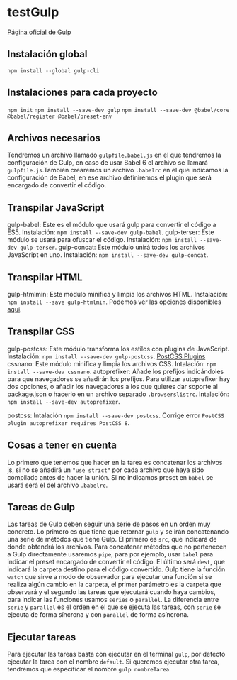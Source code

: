 # testGulp

[Página oficial de Gulp](https://gulpjs.com)

## Instalación global

`npm install --global gulp-cli`

## Instalaciones para cada proyecto

`npm init`
`npm install --save-dev gulp`
`npm install --save-dev @babel/core @babel/register @babel/preset-env`

## Archivos necesarios

Tendremos un archivo llamado `gulpfile.babel.js` en el que tendremos la configuración de Gulp, en caso de usar Babel 6 el archivo se llamará `gulpfile.js`.También crearemos un archivo `.babelrc` en el que indicamos la configuración de Babel, en ese archivo definiremos el plugin que será encargado de convertir el código.

## Transpilar JavaScript

gulp-babel: Este es el módulo que usará gulp para convertir el código a ES5. Instalación: `npm install --save-dev gulp-babel`.
gulp-terser: Este módulo se usará para ofuscar el código. Instalación: `npm install --save-dev gulp-terser`.
gulp-concat: Este módulo unirá todos los archivos JavaScript en uno. Instalación: `npm install --save-dev gulp-concat`.

## Transpilar HTML

gulp-htmlmin: Este módulo minifica y limpia los archivos HTML. Instalación: `npm install --save gulp-htmlmin`. Podemos ver las opciones disponibles [aquí](https://github.com/kangax/html-minifier).

## Transpilar CSS

gulp-postcss: Este módulo transforma los estilos con plugins de JavaScript. Instalación: `npm install --save-dev gulp-postcss`. [PostCSS Plugins](https://github.com/postcss/postcss/blob/master/docs/plugins.md)
cssnano: Este módulo minifica y limpia los archivos CSS. Intalación: `npm install --save-dev cssnano`.
autoprefixer: Añade los prefijos indicándoles para que navegadores se añadirán los prefijos. Para utilizar autoprefixer hay dos opciones, o añadir los navegadores a los que quieres dar soporte al package.json o hacerlo en un archivo separado `.browserslistrc`. Intalación: `npm install --save-dev autoprefixer`.

postcss: Intalación `npm install --save-dev postcss`. Corrige error `PostCSS plugin autoprefixer requires PostCSS 8`.

## Cosas a tener en cuenta

Lo primero que tenemos que hacer en la tarea es concatenar los archivos js, si no se añadirá un `"use strict"` por cada archivo que haya sido compilado antes de hacer la unión. Si no indicamos preset en `babel` se usará será el del archivo `.babelrc`.

## Tareas de Gulp

Las tareas de Gulp deben seguir una serie de pasos en un orden muy concreto. Lo primero es que tiene que retornar `gulp` y se irán concatenando una serie de métodos que tiene Gulp. El primero es `src`, que indicará de donde obtendrá los archivos. Para concatenar métodos que no pertenecen a Gulp directamente usaremos `pipe`, para por ejemplo, usar `babel` para indicar el preset encargado de convertir el código. El último será `dest`, que indicará la carpeta destino para el código convertido. Gulp tiene la función `watch` que sirve a modo de observador para ejecutar una función si se realiza algún cambio en la carpeta, el primer parámetro es la carpeta que observará y el segundo las tareas que ejecutará cuando haya cambios, para indicar las funciones usamos `series` o `parallel`. La diferencia entre `serie` y `parallel` es el orden en el que se ejecuta las tareas, con `serie` se ejecuta de forma síncrona y con `parallel` de forma asíncrona.

## Ejecutar tareas

Para ejecutar las tareas basta con ejecutar en el terminal `gulp`, por defecto ejecutar la tarea con el nombre `default`. Si queremos ejecutar otra tarea, tendremos que especificar el nombre `gulp nombreTarea`.
